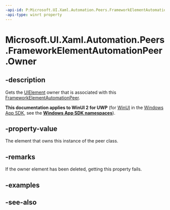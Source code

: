 ```yaml
---
-api-id: P:Microsoft.UI.Xaml.Automation.Peers.FrameworkElementAutomationPeer.Owner
-api-type: winrt property
---
```


<!-- Property syntax
public Windows.UI.Xaml.UIElement Owner { get; }
-->

# Microsoft.UI.Xaml.Automation.Peers.FrameworkElementAutomationPeer.Owner

## -description
Gets the [UIElement](../microsoft.ui.xaml/uielement.md) owner that is associated with this [FrameworkElementAutomationPeer](frameworkelementautomationpeer.md).

**This documentation applies to WinUI 2 for UWP** (for [WinUI](/windows/apps/winui/winui3/) in the [Windows App SDK](/windows/apps/windows-app-sdk/), see the **[Windows App SDK namespaces](/windows/windows-app-sdk/api/winrt/)**).

## -property-value
The element that owns this instance of the peer class.

## -remarks
If the owner element has been deleted, getting this property fails.

## -examples

## -see-also

